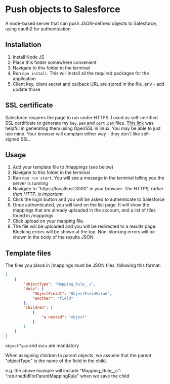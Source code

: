 # Push objects to Salesforce

A node-based server that can push JSON-defined objects to Salesforce, using oauth2 for authentication


## Installation

1. Install Node JS
2. Place this folder somewhere convenient
3. Navigate to this folder in the terminal
4. Run `npm install`. This will install all the required packages for the application
5. Client key, client secret and callback URL are stored in the file .env - add update those

## SSL certificate
Salesforce requires the page to run under HTTPS. I used as self-certified SSL certificate to generate my `key.pem` and `cert.pem` files. [This link](https://web.archive.org/web/20120203022122/http://www.silassewell.com/blog/2010/06/03/node-js-https-ssl-server-example/) was helpful in generating them using OpenSSL in linux. You may be able to just use mine. Your browser will complain either way - they don't like self-signed SSL.

## Usage

1. Add your template file to /mappings (see below)
2. Navigate to this folder in the terminal
3. Run `npm run start`. You will see a message in the terminal telling you the server is running
4. Navigate to "https://localhost:3000" in your browser. *The HTTPS, rather than HTTP, is important*
5. Click the login button and you will be asked to authenticate to Salesforce
6. Once authenticated, you will land on the list page. It will show the mappings that are already uploaded in the account, and a list of files found in /mappings
7. Click upload on your mapping file.
8. The file will be uploaded and you will be redirected to a results page. Blocking errors will be shown at the top. Non-blocking errors will be shown in the body of the results JSON


## Template files

The files you place in /mappings must be JSON files, following this format:

```json
[
	{
		"objectType": "Mapping_Rule__c",
		"data": {
			"ObjectField1": "ObjectFieldValue",
			"another": "field"
		},
		"children": [
			{
				"a nested": "object"
			}
		]
	}
]
```

`objectType` and `data` are mandatory

When assigning children to parent objects, we assume that the parent "objectType" is the name of the field in the child.

e.g. the above example will include "Mapping_Rule__c": "returnedIdForParentMappingRule" when we save the child

